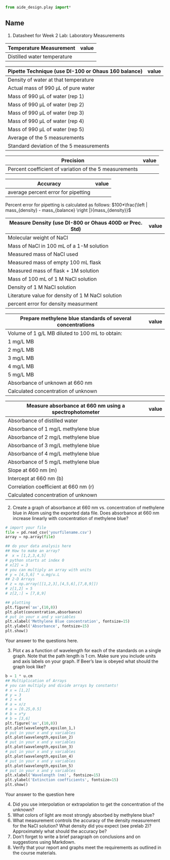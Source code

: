 ```python
from aide_design.play import*
```
## Name
1. Datasheet for Week 2 Lab: Laboratory Measurements

| Temperature Measurement     | value |
| --------------------------- | ----- |
| Distilled water temperature |       |

| Pipette Technique (use DI-100 or Ohaus 160 balance) | value |
| --------------------------------------------------- | ----- |
| Density of water at that temperature                |       |
| Actual mass of 990 µL of pure water                 |       |
| Mass of 990 µL of water (rep 1)                     |       |
| Mass of 990 µL of water (rep 2)                     |       |
| Mass of 990 µL of water (rep 3)                     |       |
| Mass of 990 µL of water (rep 4)                     |       |
| Mass of 990 µL of water (rep 5)                     |       |
| Average of the 5 measurements                       |       |
| Standard deviation of the 5 measurements            |       |

| Precision                                              | value |
| ------------------------------------------------------ | ----- |
| Percent coefficient of variation of the 5 measurements |       |

| Accuracy                            | value |
| ----------------------------------- | ----- |
| average percent error for pipetting |       |

Percent error for pipetting is calculated as follows:
$100*\frac{\left | mass_{density} - mass_{balance} \right |}{mass_{density}}$

| Measure Density (use DI-800 or Ohaus 400D or Prec. Std) | value |
| ------------------------------------------------------- | ----- |
| Molecular weight of NaCl                                |       |
| Mass of NaCl in 100 mL of a 1-M solution                |       |
| Measured mass of NaCl used                              |       |
| Measured mass of empty 100 mL flask                     |       |
| Measured mass of flask + 1M solution                    |       |
| Mass of 100 mL of 1 M NaCl solution                     |       |
| Density of 1 M NaCl solution                            |       |
| Literature value for density of 1 M NaCl solution       |       |
| percent error for density measurment                    |       |

| Prepare methylene blue standards of several concentrations | value |
| ---------------------------------------------------------- | ----- |
| Volume of 1 g/L MB diluted to 100 mL to obtain:            |       |
| 1 mg/L MB                                                  |       |
| 2 mg/L MB                                                  |       |
| 3 mg/L MB                                                  |       |
| 4 mg/L MB                                                  |       |
| 5 mg/L MB                                                  |       |
| Absorbance of unknown at 660 nm                            |       |
| Calculated concentration of unknown                        |       |

| Measure absorbance at 660 nm using a spectrophotometer | value |
| ------------------------------------------------------ | ----- |
| Absorbance of distilled water                          |       |
| Absorbance of 1 mg/L methylene blue                    |       |
| Absorbance of 2 mg/L methylene blue                    |       |
| Absorbance of 3 mg/L methylene blue                    |       |
| Absorbance of 4 mg/L methylene blue                    |       |
| Absorbance of 5 mg/L methylene blue                    |       |
| Slope at 660 nm (m)                                    |       |
| Intercept at 660 nm (b)                                |       |
| Correlation coefficient at 660 nm (r)                  |       |
| Calculated concentration of unknown                    |       |                                       


2. Create a graph of absorbance at 660 nm vs. concentration of methylene blue in Atom using the exported data file. Does absorbance at 660 nm increase linearly with concentration of methylene blue?

```python
# import your file
file = pd.read_csv('yourfilename.csv')
array = np.array(file)

## do your data analysis here
## How to make an array?
#  x = [1,2,3,4,5]
# python starts at index 0
# x[2] = 3
# you can multiply an array with units
# y = [4,5,6] * u.mg/u.L
## 2-D Arrays
# z = np.array([[1,2,3],[4,5,6],[7,8,9]])
# z[1,2] = 5
# z[2,:] = [7,8,9]

## plotting
plt.figure('ax',(10,8))
plt.plot(concentration,absorbance)
# put in your x and y variables
plt.xlabel('Methylene Blue concentration', fontsize=15)
plt.ylabel('Absorbance', fontsize=15)
plt.show()
```
Your answer to the questions here.

3. Plot $\epsilon$ as a function of wavelength for each of the standards on a single graph. Note that the path length is 1 cm. Make sure you include units and axis labels on your graph. If Beer’s law is obeyed what should the graph look like?
```python
b = 1 * u.cm
## Multiplication of Arrays
# you can multiply and divide arrays by constants!
# x = [1,2]
# y = 3
# z = 4
# a = x/z
# a = [0.25,0.5]
# b = x*y
# b = [3,6]
plt.figure('ax',(10,8))
plt.plot(wavelength,epsilon_1,)
# put in your x and y variables
plt.plot(wavelength,epsilon_2)
# put in your x and y variables
plt.plot(wavelength,epsilon_3)
# put in your x and y variables
plt.plot(wavelength,epsilon_4)
# put in your x and y variables
plt.plot(wavelength,epsilon_5)
# put in your x and y variables
plt.xlabel('Wavelength (nm)', fontsize=15)
plt.ylabel('Extinction coefficients', fontsize=15)
plt.show()
```

Your answer to the question here

4. Did you use interpolation or extrapolation to get the concentration of the unknown?
5. What colors of light are most strongly absorbed by methylene blue?
6. What measurement controls the accuracy of the density measurement for the NaCl solution? What density did you expect (see prelab 2)? Approximately what should the accuracy be?
7. Don’t forget to write a brief paragraph on conclusions and on suggestions using Markdown.
8. Verify that your report and graphs meet the requirements as outlined in the course materials.
